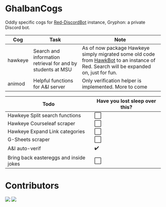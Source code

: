 # GhalbanCogs
Oddly specific cogs for [Red-DiscordBot](https://github.com/Cog-Creators/Red-DiscordBot) instance, Gryphon: a private Discord bot.

| Cog        | Task | Note |   
|--------------------|-------|-----|
| hawkeye      | Search and information retrieval for and by students at MSU | As of now package Hawkeye simply migrated some old code from [HawkBot](https://github.com/Ghalban/HawkBot) to an instance of Red. Search will be expanded on, just for fun. |
| animod       | Helpful functions for A&I server | Only verification helper is implemented. More to come 

| Todo               | Have you lost sleep over this? | 
|--------------------|-------|
| Hawkeye Split search functions      | ⬜️    |
| Hawkeye Courseleaf scraper | ⬜️    | 
| Hawkeye Expand Link categories       | ⬜️    |
| G-Sheets scraper   | ⬜️    |   
| A&I auto-verif     | ✔️    |
| Bring back eastereggs and inside jokes | ⬜️ |

# Contributors
[![](https://github.com/Ghalban.png?size=50)](https://github.com/Ghalban) [![](https://github.com/Baraa2nassar.png?size=50)](https://github.com/Baraa2nassar)
